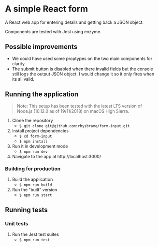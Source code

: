 # A simple React form

A React web app for entering details and getting back a JSON object.

Components are tested with Jest using enzyme.

## Possible improvements

- We could have used some proptypes on the two main components for clarity.
- The submit button is disabled when there invalid fields but the console still logs the output JSON object. I would change it so it only fires when its all valid.

## Running the application

> Note: This setup has been tested with the latest LTS version of Node.js (10.12.0 as of 19/11/2018) on macOS High Sierra.

1. Clone the repository
   - `$ git clone git@github.com:rhysbrame/form-input.git`
1. Install project dependencies
   - `$ cd form-input`
   - `$ npm install`
1. Run it in development mode
   - `$ npm run dev`
1. Navigate to the app at http://localhost:3000/

### Building for production

1. Build the application
   - `$ npm run build`
1. Run the "built" version
   - `$ npm run start`

## Running tests

### Unit tests

1. Run the Jest test suites
   - `$ npm run test`

